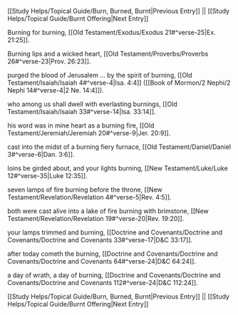 [[Study Helps/Topical Guide/Burn, Burned, Burnt|Previous Entry]]  ||  [[Study Helps/Topical Guide/Burnt Offering|Next Entry]]

 Burning for burning, [[Old Testament/Exodus/Exodus 21#^verse-25|Ex. 21:25]].

 Burning lips and a wicked heart, [[Old Testament/Proverbs/Proverbs 26#^verse-23|Prov. 26:23]].

 purged the blood of Jerusalem ... by the spirit of burning, [[Old Testament/Isaiah/Isaiah 4#^verse-4|Isa. 4:4]] ([[Book of Mormon/2 Nephi/2 Nephi 14#^verse-4|2 Ne. 14:4]]).

 who among us shall dwell with everlasting burnings, [[Old Testament/Isaiah/Isaiah 33#^verse-14|Isa. 33:14]].

 his word was in mine heart as a burning fire, [[Old Testament/Jeremiah/Jeremiah 20#^verse-9|Jer. 20:9]].

 cast into the midst of a burning fiery furnace, [[Old Testament/Daniel/Daniel 3#^verse-6|Dan. 3:6]].

 loins be girded about, and your lights burning, [[New Testament/Luke/Luke 12#^verse-35|Luke 12:35]].

 seven lamps of fire burning before the throne, [[New Testament/Revelation/Revelation 4#^verse-5|Rev. 4:5]].

 both were cast alive into a lake of fire burning with brimstone, [[New Testament/Revelation/Revelation 19#^verse-20|Rev. 19:20]].

 your lamps trimmed and burning, [[Doctrine and Covenants/Doctrine and Covenants/Doctrine and Covenants 33#^verse-17|D&C 33:17]].

 after today cometh the burning, [[Doctrine and Covenants/Doctrine and Covenants/Doctrine and Covenants 64#^verse-24|D&C 64:24]].

 a day of wrath, a day of burning, [[Doctrine and Covenants/Doctrine and Covenants/Doctrine and Covenants 112#^verse-24|D&C 112:24]].

[[Study Helps/Topical Guide/Burn, Burned, Burnt|Previous Entry]]  ||  [[Study Helps/Topical Guide/Burnt Offering|Next Entry]]
